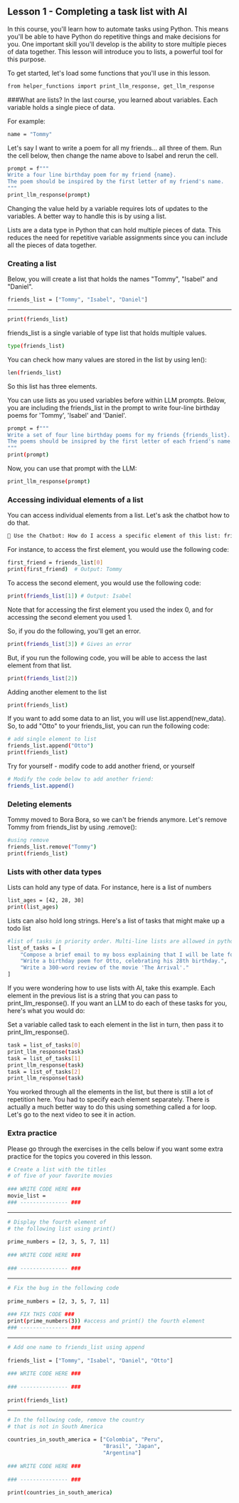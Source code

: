 ## Lesson 1 - Completing a task list with AI
In this course, you'll learn how to automate tasks using Python. This means you'll be able to have Python do repetitive things and make decisions for you. One important skill you'll develop is the ability to store multiple pieces of data together. This lesson will introduce you to lists, a powerful tool for this purpose.

To get started, let's load some functions that you'll use in this lesson.
```bash
from helper_functions import print_llm_response, get_llm_response
```
###What are lists?
In the last course, you learned about variables. Each variable holds a single piece of data.

For example:
```bash
name = "Tommy"
```
Let's say I want to write a poem for all my friends... all three of them. Run the cell below, then change the name above to Isabel and rerun the cell.
```bash
prompt = f"""
Write a four line birthday poem for my friend {name}. 
The poem should be inspired by the first letter of my friend's name.
"""
print_llm_response(prompt)
```
Changing the value held by a variable requires lots of updates to the variables. A better way to handle this is by using a list.

Lists are a data type in Python that can hold multiple pieces of data. This reduces the need for repetitive variable assignments since you can include all the pieces of data together.

### Creating a list
Below, you will create a list that holds the names "Tommy", "Isabel" and "Daniel".
```bash
friends_list = ["Tommy", "Isabel", "Daniel"]
```
---
```bash
print(friends_list)
```
friends_list is a single variable of type list that holds multiple values.
```bash
type(friends_list)
```
You can check how many values are stored in the list by using len():
```bash
len(friends_list)
```
So this list has three elements.

You can use lists as you used variables before within LLM prompts. Below, you are including the friends_list in the prompt to write four-line birthday poems for 'Tommy', 'Isabel' and 'Daniel'.
```bash
prompt = f"""
Write a set of four line birthday poems for my friends {friends_list}. 
The poems should be insipred by the first letter of each friend's name.
"""
print(prompt)
```
Now, you can use that prompt with the LLM:
```bash
print_llm_response(prompt)
```
### Accessing individual elements of a list
You can access individual elements from a list. Let's ask the chatbot how to do that.
```bash
🤖 Use the Chatbot: How do I access a specific element of this list: friends_list = ["Tommy", "Isabel", "Daniel"]
```
For instance, to access the first element, you would use the following code:
```bash
first_friend = friends_list[0]
print(first_friend)  # Output: Tommy
```
To access the second element, you would use the following code:
```bash
print(friends_list[1]) # Output: Isabel
```
Note that for accessing the first element you used the index 0, and for accessing the second element you used 1.

So, if you do the following, you'll get an error.
```bash
print(friends_list[3]) # Gives an error
```
But, if you run the following code, you will be able to access the last element from that list.
```bash
print(friends_list[2])
```
Adding another element to the list
```bash
print(friends_list)
```
If you want to add some data to an list, you will use list.append(new_data). So, to add "Otto" to your friends_list, you can run the following code:
```bash
# add single element to list
friends_list.append("Otto")
print(friends_list)
```
Try for yourself - modify code to add another friend, or yourself
```bash
# Modify the code below to add another friend:
friends_list.append()
```
### Deleting elements
Tommy moved to Bora Bora, so we can't be friends anymore. Let's remove Tommy from friends_list by using .remove():
```bash
#using remove
friends_list.remove("Tommy")
print(friends_list)
```
### Lists with other data types
Lists can hold any type of data. For instance, here is a list of numbers
```bash
list_ages = [42, 28, 30]
print(list_ages)
```
Lists can also hold long strings. Here's a list of tasks that might make up a todo list
```bash
#list of tasks in priority order. Multi-line lists are allowed in python!
list_of_tasks = [
    "Compose a brief email to my boss explaining that I will be late for tomorrow's meeting.",
    "Write a birthday poem for Otto, celebrating his 28th birthday.",
    "Write a 300-word review of the movie 'The Arrival'."
]
```
If you were wondering how to use lists with AI, take this example. Each element in the previous list is a string that you can pass to print_llm_response(). If you want an LLM to do each of these tasks for you, here's what you would do:

Set a variable called task to each element in the list in turn, then pass it to print_llm_response().
```bash
task = list_of_tasks[0]
print_llm_response(task)
task = list_of_tasks[1]
print_llm_response(task)
task = list_of_tasks[2]
print_llm_response(task)
```
You worked through all the elements in the list, but there is still a lot of repetition here. You had to specify each element separately. There is actually a much better way to do this using something called a for loop. Let's go to the next video to see it in action.

### Extra practice
Please go through the exercises in the cells below if you want some extra practice for the topics you covered in this lesson.
```bash
# Create a list with the titles 
# of five of your favorite movies
​
### WRITE CODE HERE ###
movie_list = 
### --------------- ###
```
---
```bash
# Display the fourth element of 
# the following list using print()
​
prime_numbers = [2, 3, 5, 7, 11]
​
### WRITE CODE HERE ###
​
### --------------- ###
```
---
```bash
# Fix the bug in the following code
​
prime_numbers = [2, 3, 5, 7, 11]
​
### FIX THIS CODE ###
print(prime_numbers(3)) #access and print() the fourth element
### --------------- ###
```
---
```bash
# Add one name to friends_list using append
​
friends_list = ["Tommy", "Isabel", "Daniel", "Otto"]
​
### WRITE CODE HERE ###
​
### --------------- ###
​
print(friends_list)
```
---
```bash
# In the following code, remove the country 
# that is not in South America
​
countries_in_south_america = ["Colombia", "Peru", 
                              "Brasil", "Japan",
                              "Argentina"]
​
### WRITE CODE HERE ###
​
### --------------- ###
​
print(countries_in_south_america)
```
